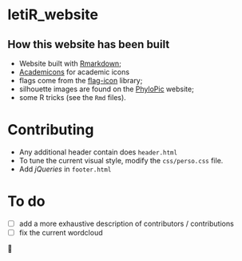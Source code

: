 # letiR_website

## How this website has been built

- Website built with [Rmarkdown](http://rmarkdown.rstudio.com/rmarkdown_websites.html");
- [Academicons](http://jpswalsh.github.io/academicons/) for academic icons
- flags come from the [flag-icon](http://flag-icon-css.lip.is) library;
- silhouette images are found on the [PhyloPic](http://phylopic.org) website;
- some R tricks (see the `Rmd` files).

# Contributing

- Any additional header contain does `header.html`
- To tune the current visual style, modify the `css/perso.css` file.
- Add *jQueries* in `footer.html`

# To do

- [ ] add a more exhaustive description of contributors / contributions
- [ ] fix the current wordcloud

:blowfish:
